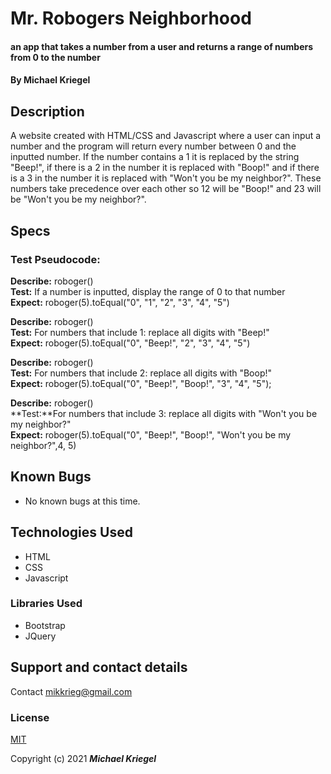# Mr. Robogers Neighborhood

#### an app that takes a number from a user and returns a range of numbers from 0 to the number
#### By **Michael Kriegel**

## Description

A website created with HTML/CSS and Javascript where a user can input a number and the program will return every number between 0 and the inputted number. If the number contains a 1 it is replaced by the string "Beep!", if there is a 2 in the number it is replaced with "Boop!" and if there is a 3 in the number it is replaced with "Won't you be my neighbor?". These numbers take precedence over each other so 12 will be "Boop!" and 23 will be "Won't you be my neighbor?". 

## Specs

### **Test Pseudocode:**

**Describe:** roboger()
<br/>
**Test:** If a number is inputted, display the range of 0 to that number
<br/>
**Expect:** roboger(5).toEqual("0", "1", "2", "3", "4", "5")

**Describe:** roboger()
<br/>
**Test:** For numbers that include 1: replace all digits with "Beep!"
<br/>
**Expect:** roboger(5).toEqual("0", "Beep!", "2", "3", "4", "5")

**Describe:** roboger()
<br/>
**Test:** For numbers that include 2: replace all digits with "Boop!"
<br/>
**Expect:** roboger(5).toEqual("0", "Beep!", "Boop!", "3", "4", "5");

**Describe:** roboger()
<br/>
**Test:**For numbers that include 3: replace all digits with  "Won't you be my neighbor?"
<br/>
**Expect:** roboger(5).toEqual("0", "Beep!", "Boop!", "Won't you be my neighbor?",4,  5)




## Known Bugs
* No known bugs at this time.

## Technologies Used
* HTML
* CSS
* Javascript

### Libraries Used
* Bootstrap
* JQuery

## Support and contact details

Contact mikkrieg@gmail.com

### License

[MIT](https://opensource.org/licenses/MIT)

Copyright (c) 2021 **_Michael Kriegel_**
